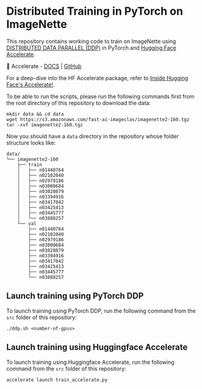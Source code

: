 # Distributed Training in PyTorch on ImageNette

This repository contains working code to train on ImageNette using [DISTRIBUTED DATA PARALLEL (DDP)](https://pytorch.org/tutorials/intermediate/ddp_tutorial.html) in PyTorch and [Hugging Face Accelerate](https://github.com/huggingface/accelerate).

🤗 Accelerate - [DOCS](https://github.com/huggingface/accelerate) | [GitHub](https://github.com/huggingface/accelerate)

For a deep-dive into the HF Accelerate package, refer to [Inside Hugging Face's Accelerate!](https://wandb.ai/wandb_fc/pytorch-image-models/reports/Inside-Hugging-Face-s-Accelerate---Vmlldzo2MzgzNzA). 

To be able to run the scripts, please run the following commands first from the root directory of this repository to download the data: 

```
mkdir data && cd data 
wget https://s3.amazonaws.com/fast-ai-imageclas/imagenette2-160.tgz
tar -xvf imagenette2-160.tgz
```

Now you should have a `data` directory in the repository whose folder structure looks like:

```
data/
└── imagenette2-160
    ├── train
    │   ├── n01440764
    │   ├── n02102040
    │   ├── n02979186
    │   ├── n03000684
    │   ├── n03028079
    │   ├── n03394916
    │   ├── n03417042
    │   ├── n03425413
    │   ├── n03445777
    │   └── n03888257
    └── val
        ├── n01440764
        ├── n02102040
        ├── n02979186
        ├── n03000684
        ├── n03028079
        ├── n03394916
        ├── n03417042
        ├── n03425413
        ├── n03445777
        └── n03888257
```

## Launch training using PyTorch DDP 
To launch training using PyTorch DDP, run the following command from the `src` folder of this repository: 

```
./ddp.sh <number-of-gpus>
```

## Launch training using Huggingface Accelerate 
To launch training using Huggingface Accelerate, run the following command from the `src` folder of this repository: 

```
accelerate launch train_accelerate.py
```
